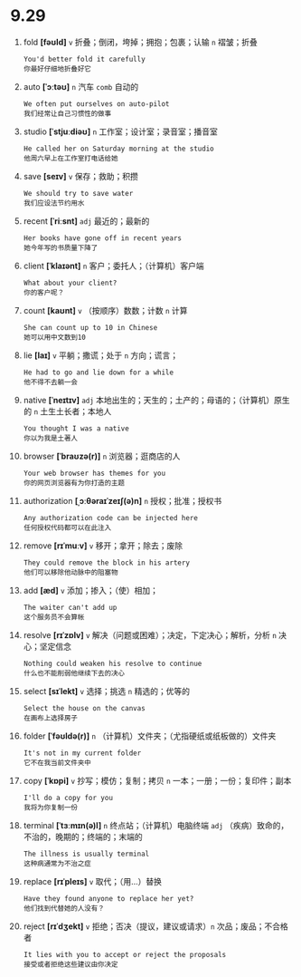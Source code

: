 # 9.29

1. fold **[fəʊld]** `v` 折叠；倒闭，垮掉；拥抱；包裹；认输 `n` 褶皱；折叠

   ```
   You'd better fold it carefully
   你最好仔细地折叠好它
   ```

2. auto **[ˈɔːtəʊ]** `n` 汽车 `comb` 自动的

   ```
   We often put ourselves on auto-pilot
   我们经常让自己习惯性的做事
   ```

3. studio **[ˈstjuːdiəʊ]** `n` 工作室；设计室；录音室；播音室

   ```
   He called her on Saturday morning at the studio
   他周六早上在工作室打电话给她
   ```

4. save **[seɪv]** `v` 保存；救助；积攒

   ```
   We should try to save water
   我们应设法节约用水
   ```

5. recent **[ˈriːsnt]** `adj` 最近的；最新的

   ```
   Her books have gone off in recent years
   她今年写的书质量下降了
   ```

6. client **[ˈklaɪənt]** `n` 客户；委托人；（计算机）客户端

   ```
   What about your client?
   你的客户呢？
   ```

7. count **[kaʊnt]** `v` （按顺序）数数；计数 `n` 计算

   ```
   She can count up to 10 in Chinese
   她可以用中文数到10
   ```

8. lie **[laɪ]** `v` 平躺；撒谎；处于 `n` 方向；谎言；

   ```
   He had to go and lie down for a while
   他不得不去躺一会
   ```

9. native **[ˈneɪtɪv]** `adj` 本地出生的；天生的；土产的；母语的；（计算机）原生的 `n` 土生土长者；本地人

   ```
   You thought I was a native
   你以为我是土著人
   ```

10. browser **[ˈbraʊzə(r)]** `n` 浏览器；逛商店的人

    ```
    Your web browser has themes for you
    你的网页浏览器有为你打造的主题
    ```

11. authorization **[ˌɔːθəraɪˈzeɪʃ(ə)n]** `n` 授权；批准；授权书

    ```
    Any authorization code can be injected here
    任何授权代码都可以在此注入
    ```

12. remove **[rɪˈmuːv]** `v` 移开；拿开；除去；废除

    ```
    They could remove the block in his artery
    他们可以移除他动脉中的阻塞物
    ```

13. add **[æd]** `v` 添加；掺入；（使）相加；

    ```
    The waiter can't add up
    这个服务员不会算帐
    ```

14. resolve **[rɪˈzɒlv]** `v` 解决（问题或困难）；决定，下定决心；解析，分析 `n` 决心；坚定信念

    ```
    Nothing could weaken his resolve to continue
    什么也不能削弱他继续下去的决心
    ```

15. select **[sɪˈlekt]** `v` 选择；挑选 `n` 精选的；优等的

    ```
    Select the house on the canvas
    在画布上选择房子
    ```

16. folder **[ˈfəʊldə(r)]** `n` （计算机）文件夹；（尤指硬纸或纸板做的）文件夹

    ```
    It's not in my current folder
    它不在我当前文件夹中
    ```

17. copy **[ˈkɒpi]** `v` 抄写；模仿；复制；拷贝 `n` 一本；一册；一份；复印件；副本

    ```
    I'll do a copy for you
    我将为你复制一份
    ```

18. terminal **[ˈtɜːmɪn(ə)l]** `n` 终点站；（计算机）电脑终端 `adj` （疾病）致命的，不治的，晚期的；终端的；末端的

    ```
    The illness is usually terminal
    这种病通常为不治之症
    ```

19. replace **[rɪˈpleɪs]** `v` 取代；（用...）替换

    ```
    Have they found anyone to replace her yet?
    他们找到代替她的人没有？
    ```

20. reject **[rɪˈdʒekt]** `v` 拒绝；否决（提议，建议或请求）`n` 次品；废品；不合格者
    ```
    It lies with you to accept or reject the proposals
    接受或者拒绝这些建议由你决定
    ```
